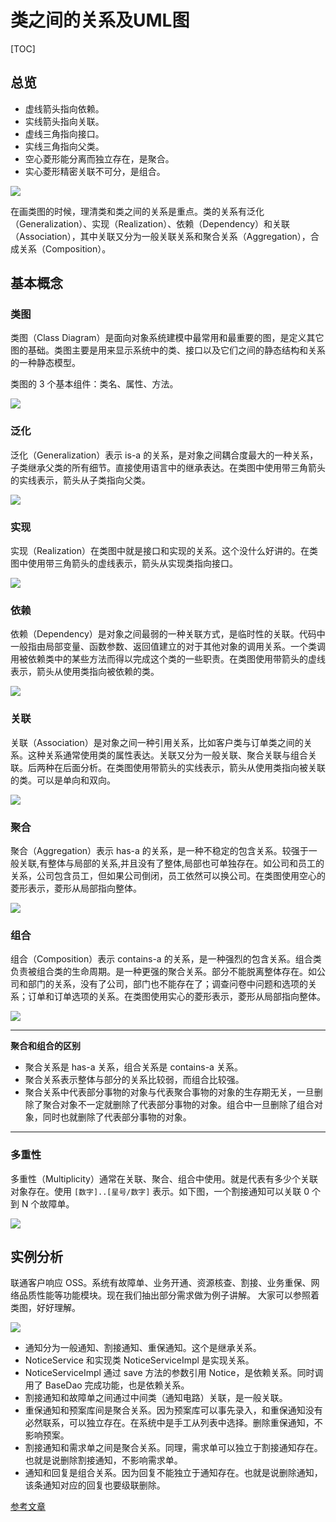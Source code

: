 # 类之间的关系及UML图

[TOC]

## 总览

- 虚线箭头指向依赖。
- 实线箭头指向关联。
- 虚线三角指向接口。
- 实线三角指向父类。
- 空心菱形能分离而独立存在，是聚合。
- 实心菱形精密关联不可分，是组合。

![](assets/20190922152838745_28399.png)

在画类图的时候，理清类和类之间的关系是重点。类的关系有泛化（Generalization）、实现（Realization）、依赖（Dependency）和关联（Association），其中关联又分为一般关联关系和聚合关系（Aggregation），合成关系（Composition）。

## 基本概念

### 类图

类图（Class Diagram）是面向对象系统建模中最常用和最重要的图，是定义其它图的基础。类图主要是用来显示系统中的类、接口以及它们之间的静态结构和关系的一种静态模型。

类图的 3 个基本组件：类名、属性、方法。

![](assets/20190922152859135_15804.png)

### 泛化

泛化（Generalization）表示 is-a 的关系，是对象之间耦合度最大的一种关系，子类继承父类的所有细节。直接使用语言中的继承表达。在类图中使用带三角箭头的实线表示，箭头从子类指向父类。

![](assets/20190922152907973_17374.png)

### 实现

实现（Realization）在类图中就是接口和实现的关系。这个没什么好讲的。在类图中使用带三角箭头的虚线表示，箭头从实现类指向接口。

![](assets/20190922152916725_19851.png)

### 依赖

依赖（Dependency）是对象之间最弱的一种关联方式，是临时性的关联。代码中一般指由局部变量、函数参数、返回值建立的对于其他对象的调用关系。一个类调用被依赖类中的某些方法而得以完成这个类的一些职责。在类图使用带箭头的虚线表示，箭头从使用类指向被依赖的类。

![](assets/20190922152924346_16696.png)

### 关联

关联（Association）是对象之间一种引用关系，比如客户类与订单类之间的关系。这种关系通常使用类的属性表达。关联又分为一般关联、聚合关联与组合关联。后两种在后面分析。在类图使用带箭头的实线表示，箭头从使用类指向被关联的类。可以是单向和双向。

![](assets/20190922152933960_17737.png)

### 聚合

聚合（Aggregation）表示 has-a 的关系，是一种不稳定的包含关系。较强于一般关联,有整体与局部的关系,并且没有了整体,局部也可单独存在。如公司和员工的关系，公司包含员工，但如果公司倒闭，员工依然可以换公司。在类图使用空心的菱形表示，菱形从局部指向整体。

![](assets/20190922152941300_10299.png)

### 组合

组合（Composition）表示 contains-a 的关系，是一种强烈的包含关系。组合类负责被组合类的生命周期。是一种更强的聚合关系。部分不能脱离整体存在。如公司和部门的关系，没有了公司，部门也不能存在了；调查问卷中问题和选项的关系；订单和订单选项的关系。在类图使用实心的菱形表示，菱形从局部指向整体。

![](assets/20190922152948064_19618.png)

---

**聚合和组合的区别**

- 聚合关系是 has-a 关系，组合关系是 contains-a 关系。
- 聚合关系表示整体与部分的关系比较弱，而组合比较强。
- 聚合关系中代表部分事物的对象与代表聚合事物的对象的生存期无关，一旦删除了聚合对象不一定就删除了代表部分事物的对象。组合中一旦删除了组合对象，同时也就删除了代表部分事物的对象。

---

### 多重性

多重性（Multiplicity）通常在关联、聚合、组合中使用。就是代表有多少个关联对象存在。使用 `[数字]..[星号/数字]` 表示。如下图，一个割接通知可以关联 0 个到 N 个故障单。

![](assets/20190922152956212_26538.png)

## 实例分析

联通客户响应 OSS。系统有故障单、业务开通、资源核查、割接、业务重保、网络品质性能等功能模块。现在我们抽出部分需求做为例子讲解。
大家可以参照着类图，好好理解。

![](assets/20190922153030126_28168.png)

- 通知分为一般通知、割接通知、重保通知。这个是继承关系。
- NoticeService 和实现类 NoticeServiceImpl 是实现关系。
- NoticeServiceImpl 通过 save 方法的参数引用 Notice，是依赖关系。同时调用了 BaseDao 完成功能，也是依赖关系。
- 割接通知和故障单之间通过中间类（通知电路）关联，是一般关联。
- 重保通知和预案库间是聚合关系。因为预案库可以事先录入，和重保通知没有必然联系，可以独立存在。在系统中是手工从列表中选择。删除重保通知，不影响预案。
- 割接通知和需求单之间是聚合关系。同理，需求单可以独立于割接通知存在。也就是说删除割接通知，不影响需求单。
- 通知和回复是组合关系。因为回复不能独立于通知存在。也就是说删除通知，该条通知对应的回复也要级联删除。

[参考文章](http://www.uml.org.cn/oobject/201104212.asp)